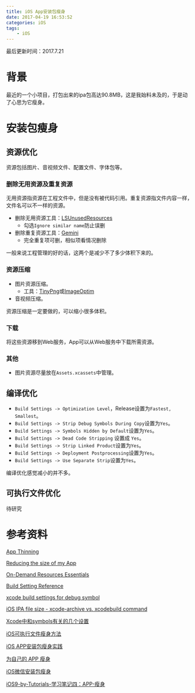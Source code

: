 ```yaml
---
title: iOS App安装包瘦身
date: 2017-04-19 16:53:52
categories: iOS
tags:
	- iOS
---
```


最后更新时间：2017.7.21

# 背景

最近的一个小项目，打包出来的ipa包高达90.8MB，这是我始料未及的，于是动了心思为它瘦身。

<!--more-->

# 安装包瘦身

## 资源优化

资源包括图片、音视频文件、配置文件、字体包等。

### 删除无用资源及重复资源

无用资源指资源在工程文件中，但是没有被代码引用。重复资源指文件内容一样，文件名可以不一样的资源。

- 删除无用资源工具：[LSUnusedResources](https://github.com/tinymind/LSUnusedResources)
  - 勾选`Ignore similar name`防止误删
- 删除重复资源工具：[Gemini](https://macpaw.com/gemini)
  - 完全重复项可删，相似项看情况删除

一般来说工程管理的好的话，这两个是减少不了多少体积下来的。

### 资源压缩

- 图片资源压缩。
  - 工具：[TinyPng](https://tinypng.com/)或[ImageOptim](https://github.com/ImageOptim/ImageOptim)
- 音视频压缩。

资源压缩是一定要做的，可以缩小很多体积。

### 下载

将这些资源移到Web服务，App可以从Web服务中下载所需资源。

### 其他

- 图片资源尽量放在`Assets.xcassets`中管理。

## 编译优化

- `Build Settings -> Optimization Level`，Release设置为`Fastest, Smallest`。
- `Build Settings -> Strip Debug Symbols During Copy`设置为`Yes`。
- `Build Settings -> Symbols Hidden by Default`设置为`Yes`。
- `Build Settings -> Dead Code Stripping` 设置成 `Yes`。
- `Build Settings -> Strip Linked Product`设置为`Yes`。
- `Build Settings -> Deployment Postprocessing`设置为`Yes`。
- `Build Settings -> Use Separate Strip`设置为`Yes`。

编译优化感觉减小的并不多。

## 可执行文件优化

待研究

# 参考资料

[App Thinning](https://developer.apple.com/library/content/documentation/IDEs/Conceptual/AppDistributionGuide/AppThinning/AppThinning.html)

[Reducing the size of my App](https://developer.apple.com/library/content/qa/qa1795/_index.html)

[On-Demand Resources Essentials](https://developer.apple.com/library/content/documentation/FileManagement/Conceptual/On_Demand_Resources_Guide/)

[Build Setting Reference](https://developer.apple.com/library/mac/documentation/DeveloperTools/Reference/XcodeBuildSettingRef/1-Build_Setting_Reference/build_setting_ref.html)

[xcode build settings for debug symbol](http://jonathanblog2000.blogspot.sg/2013/07/xcode-build-settings-for-debug-symbol.html)

 [iOS IPA file size - xcode-archive vs. xcodebuild command](http://stackoverflow.com/questions/17650138/ios-ipa-file-size-xcode-archive-vs-xcodebuild-command)

[Xcode中和symbols有关的几个设置](http://www.jianshu.com/p/11710e7ab661)

[iOS可执行文件瘦身方法](http://www.cocoachina.com/ios/20150202/11084.html)

[iOS APP安装包瘦身实践](http://www.jianshu.com/p/c94dedef90b7)

[为自己的 APP 瘦身](http://superdanny.link/2017/03/03/App-Thinning/#more)

[iOS微信安装包瘦身](http://www.cocoachina.com/ios/20151203/14562.html)

[iOS9-by-Tutorials-学习笔记四：APP-瘦身](http://blog.csdn.net/mengxiangyue/article/details/50753858)